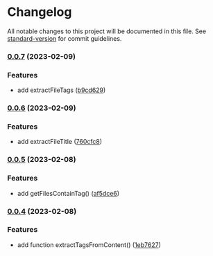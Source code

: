 # Changelog

All notable changes to this project will be documented in this file. See [standard-version](https://github.com/conventional-changelog/standard-version) for commit guidelines.

### [0.0.7](https://github.com/noiron/kainotes-tools/compare/v0.0.6...v0.0.7) (2023-02-09)


### Features

* add extractFileTags ([b9cd629](https://github.com/noiron/kainotes-tools/commit/b9cd629923944f2213e2c0a811d54ae26a2797f3))

### [0.0.6](https://github.com/noiron/kainotes-tools/compare/v0.0.5...v0.0.6) (2023-02-09)


### Features

* add extractFileTitle ([760cfc8](https://github.com/noiron/kainotes-tools/commit/760cfc846ca82239b1de51fe542bd9412961272a))

### [0.0.5](https://github.com/noiron/kainotes-tools/compare/v0.0.4...v0.0.5) (2023-02-08)


### Features

* add getFilesContainTag() ([af5dce6](https://github.com/noiron/kainotes-tools/commit/af5dce66341e265179f62f296d7b21aa9e8cc56f))

### [0.0.4](https://github.com/noiron/kainotes-tools/compare/v0.0.3...v0.0.4) (2023-02-08)


### Features

* add function extractTagsFromContent() ([1eb7627](https://github.com/noiron/kainotes-tools/commit/1eb762712fcb1a7f6b2d9dae0de8a01ad923fd72))
